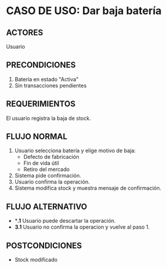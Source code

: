 # CASO DE USO: Dar baja batería 

## ACTORES  
Usuario  

## PRECONDICIONES  
1. Batería en estado "Activa"  
2. Sin transacciones pendientes  

## REQUERIMIENTOS
El usuario registra la baja de stock.

## FLUJO NORMAL
1. Usuario selecciona batería y elige motivo de baja:  
   - Defecto de fabricación  
   - Fin de vida útil  
   - Retiro del mercado  
2. Sistema pide confirmación.
3. Usuario confirma la operación.
4. Sistema modifica stock y muestra mensaje de confirmación.

## FLUJO ALTERNATIVO  
- ***.1** Usuario puede descartar la operación.
- **3.1** Usuario no confirma la operacion y vuelve al paso 1.

## POSTCONDICIONES  
- Stock modificado
